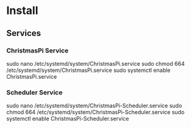 # Install


## Services

### ChristmasPi Service
sudo nano /etc/systemd/system/ChristmasPi.service
sudo chmod 664 /etc/systemd/system/ChristmasPi.service
sudo systemctl enable ChristmasPi.service

### Scheduler Service
sudo nano /etc/systemd/system/ChristmasPi-Scheduler.service
sudo chmod 664 /etc/systemd/system/ChristmasPi-Scheduler.service
sudo systemctl enable ChristmasPi-Scheduler.service
